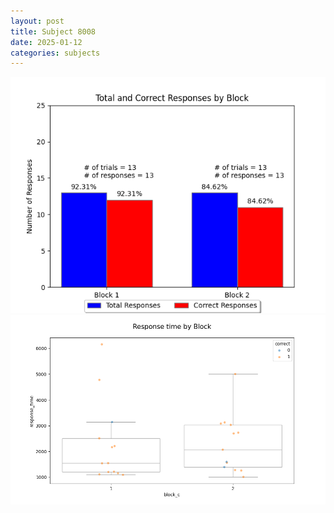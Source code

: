 ```yaml
---
layout: post
title: Subject 8008
date: 2025-01-12
categories: subjects
---
```


![](data/8008/run-8/8008_ATS_responses.png)
![](data/8008/run-8/8008_ATS_rt.png)
